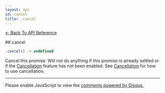 ```yaml
---
layout: api
id: cancel
title: .cancel
---
```



[← Back To API Reference](/docs/api-reference.html)
<div class="api-code-section"><markdown>
##.cancel

```js
.cancel() -> undefined
```

Cancel this promise. Will not do anything if this promise is already settled or if the [Cancellation](.) feature has not been enabled. See [Cancellation](.) for how to use cancellation.

<hr>
</markdown></div>

<div id="disqus_thread"></div>
<script type="text/javascript">
    var disqus_shortname = "bluebirdjs";
    var disqus_identifier = "disqus-id-cancel";
    
    (function() {
        var dsq = document.createElement("script"); dsq.type = "text/javascript"; dsq.async = true;
        dsq.src = "//" + disqus_shortname + ".disqus.com/embed.js";
        (document.getElementsByTagName("head")[0] || document.getElementsByTagName("body")[0]).appendChild(dsq);
    })();
</script>
<noscript>Please enable JavaScript to view the <a href="https://disqus.com/?ref_noscript" rel="nofollow">comments powered by Disqus.</a></noscript>